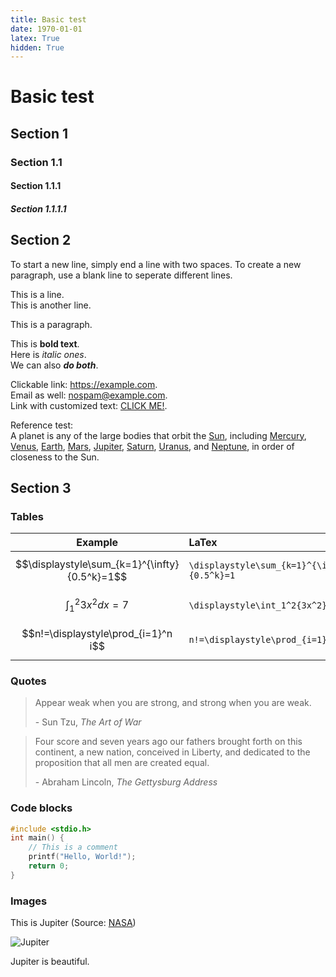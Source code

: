 ```yaml
---
title: Basic test
date: 1970-01-01
latex: True
hidden: True
---
```


# Basic test

## Section 1

### Section 1.1

#### Section 1.1.1

##### Section 1.1.1.1

## Section 2

To start a new line, simply end a line with two spaces. To create a new paragraph, use a blank line to seperate different lines.

This is a line.  
This is another line.

This is a paragraph.

This is **bold text**.  
Here is _italic ones_.  
We can also **_do both_**.

Clickable link: <https://example.com>.  
Email as well: <nospam@example.com>.  
Link with customized text: [CLICK ME!](/images/rick.gif).

Reference test:  
A planet is any of the large bodies that orbit the [Sun][], including [Mercury][1], [Venus][2], [Earth][3], [Mars][4], [Jupiter][5], [Saturn][6], [Uranus][7], and [Neptune][8], in order of closeness to the Sun.

[Sun]: https://en.wikipedia.org/wiki/Sun 'Sun'
[1]: https://en.wikipedia.org/wiki/Mercury_(planet)
[2]: https://en.wikipedia.org/wiki/Venus
[3]: https://en.wikipedia.org/wiki/Earth
[4]: https://en.wikipedia.org/wiki/Mars
[5]: https://en.wikipedia.org/wiki/Jupiter
[6]: https://en.wikipedia.org/wiki/Saturn
[7]: https://en.wikipedia.org/wiki/Uranus
[8]: https://en.wikipedia.org/wiki/Neptune

## Section 3

### Tables

|                  **Example**                  | **LaTex**                                   |
| :-------------------------------------------: | :------------------------------------------ |
| $$\displaystyle\sum_{k=1}^{\infty}{0.5^k}=1$$ | `\displaystyle\sum_{k=1}^{\infty}{0.5^k}=1` |
|      $$\displaystyle\int_1^2{3x^2}dx=7$$      | `\displaystyle\int_1^2{3x^2}dx=7`           |
|      $$n!=\displaystyle\prod_{i=1}^n i$$      | `n!=\displaystyle\prod_{i=1}^n i`           |

### Quotes

> Appear weak when you are strong, and strong when you are weak.
>
> \- Sun Tzu, _The Art of War_

> Four score and seven years ago our fathers brought forth on this continent, a new nation, conceived in Liberty, and dedicated to the proposition that all men are created equal.
>
> \- Abraham Lincoln, _The Gettysburg Address_

### Code blocks

```c
#include <stdio.h>
int main() {
    // This is a comment
    printf("Hello, World!");
    return 0;
}
```

### Images

This is Jupiter (Source: [NASA](https://photojournal.jpl.nasa.gov/catalog/PIA22942))

![Jupiter](/images/Jupiter1.jpg)

Jupiter is beautiful.
